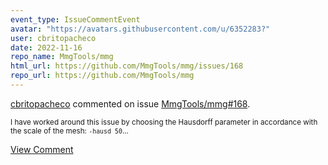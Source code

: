 ```yaml
---
event_type: IssueCommentEvent
avatar: "https://avatars.githubusercontent.com/u/6352283?"
user: cbritopacheco
date: 2022-11-16
repo_name: MmgTools/mmg
html_url: https://github.com/MmgTools/mmg/issues/168
repo_url: https://github.com/MmgTools/mmg
---
```


<a href='https://github.com/cbritopacheco' target='_blank'>cbritopacheco</a> commented on issue <a href='https://github.com/MmgTools/mmg/issues/168' target='_blank'>MmgTools/mmg#168</a>.

<small>I have worked around this issue by choosing the Hausdorff parameter in accordance with the scale of the mesh: `-hausd 50`...</small>

<a href='https://github.com/MmgTools/mmg/issues/168' target='_blank'>View Comment</a>
